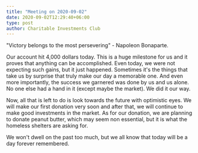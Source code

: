 ```yaml
---
title: "Meeting on 2020-09-02"
date: 2020-09-02T12:29:40+06:00
type: post
author: Charitable Investments Club
---
```

"Victory belongs to the most persevering" - Napoleon Bonaparte.

Our account hit 4,000 dollars today. This is a huge milestone for us and it proves that anything can be accomplished. Even today, we were not expecting such gains, but it just happened. Sometimes it's the things that take us by surprise that truly make our day a memorable one. And even more importantly, the success we garnered was done by us and us alone. No one else had a hand in it (except maybe the market). We did it our way. 

Now, all that is left to do is look towards the future with optimistic eyes. We will make our first donation very soon and after that, we will continue to make good investments in the market. As for our donation, we are planning to donate peanut butter, which may seem non essential, but it is what the homeless shelters are asking for.

We won't dwell on the past too much, but we all know that today will be a day forever remembered.  

